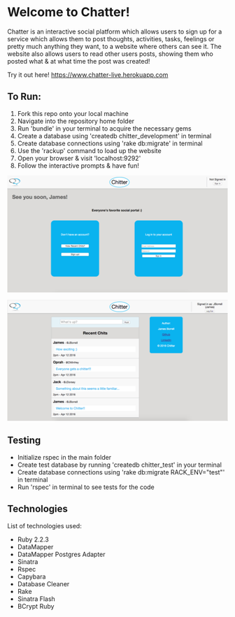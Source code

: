 Welcome to Chatter!
===================

Chatter is an interactive social platform which allows users to sign up
for a service which allows them to post thoughts, activities, tasks, feelings or
pretty much anything they want, to a website where others can see it. The website
also allows users to read other users posts, showing them who posted what & at
what time the post was created!

Try it out here! https://www.chatter-live.herokuapp.com

To Run:
-------

1. Fork this repo onto your local machine
2. Navigate into the repository home folder
3. Run 'bundle' in your terminal to acquire the necessary gems
4. Create a database using 'createdb chitter_development' in terminal
5. Create database connections using 'rake db:migrate' in terminal
6. Use the 'rackup' command to load up the website
7. Open your browser & visit 'localhost:9292'
8. Follow the interactive prompts & have fun!

![](app/public/images/welcome_screen.png)

![](app/public/images/chitter_feed.png)

Testing
----
* Initialize rspec in the main folder
* Create test database by running 'createdb chitter_test' in your terminal
* Create database connections using 'rake db:migrate RACK_ENV="test"' in terminal
* Run 'rspec' in terminal to see tests for the code

Technologies
-----------
List of technologies used:

* Ruby 2.2.3
* DataMapper
* DataMapper Postgres Adapter
* Sinatra
* Rspec
* Capybara
* Database Cleaner
* Rake
* Sinatra Flash
* BCrypt Ruby
